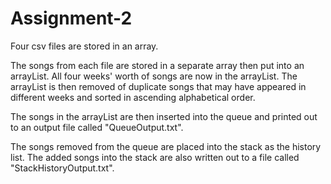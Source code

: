 # Assignment-2

Four csv files are stored in an array.

The songs from each file are stored in a separate array then put into an arrayList. All four weeks' worth of songs are now in the arrayList. The arrayList is then removed of duplicate songs that may have appeared in different weeks and sorted in ascending alphabetical order. 

The songs in the arrayList are then inserted into the queue and printed out to an output file called "QueueOutput.txt".

The songs removed from the queue are placed into the stack as the history list. The added songs into the stack are also written out to a file called "StackHistoryOutput.txt".
